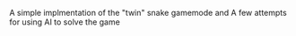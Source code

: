 A simple implmentation of the "twin" snake gamemode and A few attempts for using AI to solve the game
